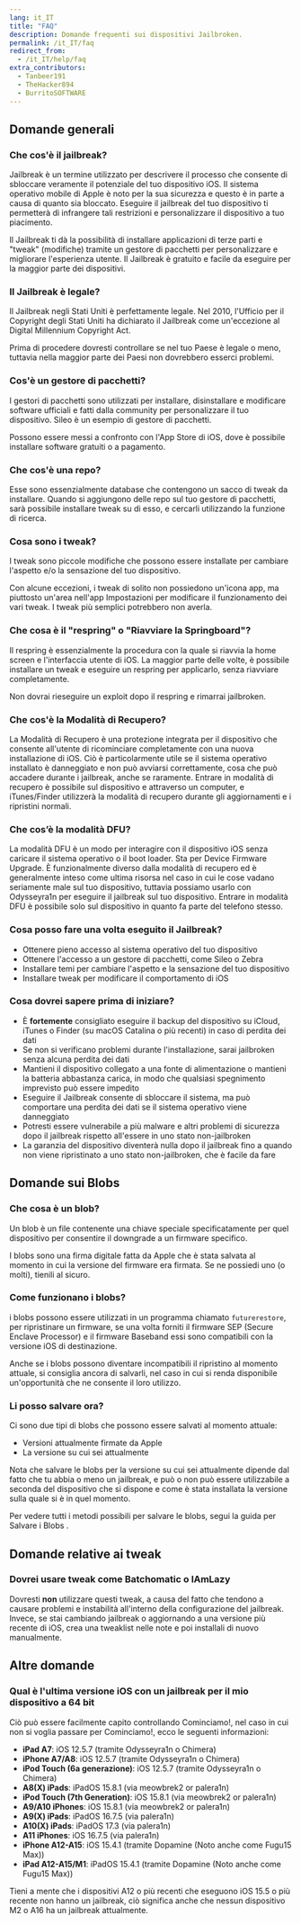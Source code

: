 ```yaml
---
lang: it_IT
title: "FAQ"
description: Domande frequenti sui dispositivi Jailbroken.
permalink: /it_IT/faq
redirect_from:
  - /it_IT/help/faq
extra_contributors:
  - Tanbeer191
  - TheHacker894
  - BurritoSOFTWARE
---
```


## Domande generali

### Che cos'è il jailbreak?

Jailbreak è un termine utilizzato per descrivere il processo che consente di sbloccare veramente il potenziale del tuo dispositivo iOS. Il sistema operativo mobile di Apple è noto per la sua sicurezza e questo è in parte a causa di quanto sia bloccato. Eseguire il jailbreak del tuo dispositivo ti permetterà di infrangere tali restrizioni e personalizzare il dispositivo a tuo piacimento.

Il Jailbreak ti dà la possibilità di installare applicazioni di terze parti e "tweak" (modifiche) tramite un gestore di pacchetti per personalizzare e migliorare l'esperienza utente. Il Jailbreak è gratuito e facile da eseguire per la maggior parte dei dispositivi.

### Il Jailbreak è legale?

Il Jailbreak negli Stati Uniti è perfettamente legale. Nel 2010, l'Ufficio per il Copyright degli Stati Uniti ha dichiarato il Jailbreak come un'eccezione al Digital Millennium Copyright Act.

Prima di procedere dovresti controllare se nel tuo Paese è legale o meno, tuttavia nella maggior parte dei Paesi non dovrebbero esserci problemi.

### Cos'è un gestore di pacchetti?

I gestori di pacchetti sono utilizzati per installare, disinstallare e modificare software ufficiali e fatti dalla community per personalizzare il tuo dispositivo. Sileo è un esempio di gestore di pacchetti.

Possono essere messi a confronto con l'App Store di iOS, dove è possibile installare software gratuiti o a pagamento.

### Che cos'è una repo?

Esse sono essenzialmente database che contengono un sacco di tweak da installare. Quando si aggiungono delle repo sul tuo gestore di pacchetti, sarà possibile installare tweak su di esso, e cercarli utilizzando la funzione di ricerca.

### Cosa sono i tweak?

I tweak sono piccole modifiche che possono essere installate per cambiare l'aspetto e/o la sensazione del tuo dispositivo.

Con alcune eccezioni, i tweak di solito non possiedono un'icona app, ma piuttosto un'area nell'app Impostazioni per modificare il funzionamento dei vari tweak. I tweak più semplici potrebbero non averla.

### Che cosa è il "respring" o "Riavviare la Springboard"?

Il respring è essenzialmente la procedura con la quale si riavvia la home screen e l'interfaccia utente di iOS. La maggior parte delle volte, è possibile installare un tweak e eseguire un respring per applicarlo, senza riavviare completamente.

Non dovrai rieseguire un exploit dopo il respring e rimarrai jailbroken.

### Che cos'è la Modalità di Recupero?

La Modalità di Recupero è una protezione integrata per il dispositivo che consente all'utente di ricominciare completamente con una nuova installazione di iOS. Ciò è particolarmente utile se il sistema operativo installato è danneggiato e non può avviarsi correttamente, cosa che può accadere durante i jailbreak, anche se raramente. Entrare in modalità di recupero è possibile sul dispositivo e attraverso un computer, e iTunes/Finder utilizzerà la modalità di recupero durante gli aggiornamenti e i ripristini normali.

### Che cos’è la modalità DFU?

La modalità DFU è un modo per interagire con il dispositivo iOS senza caricare il sistema operativo o il boot loader. Sta per Device Firmware Upgrade. È funzionalmente diverso dalla modalità di recupero ed è generalmente inteso come ultima risorsa nel caso in cui le cose vadano seriamente male sul tuo dispositivo, tuttavia possiamo usarlo con <router-link to="/it_IT/installing-odysseyra1n">Odysseyra1n</router-link> per eseguire il jailbreak sul tuo dispositivo. Entrare in modalità DFU è possibile solo sul dispositivo in quanto fa parte del telefono stesso.

### Cosa posso fare una volta eseguito il Jailbreak?

- Ottenere pieno accesso al sistema operativo del tuo dispositivo
- Ottenere l'accesso a un gestore di pacchetti, come Sileo o Zebra
- Installare temi per cambiare l'aspetto e la sensazione del tuo dispositivo
- Installare tweak per modificare il comportamento di iOS

### Cosa dovrei sapere prima di iniziare?

- È **fortemente** consigliato eseguire il backup del dispositivo su iCloud, iTunes o Finder (su macOS Catalina o più recenti) in caso di perdita dei dati
- Se non si verificano problemi durante l'installazione, sarai jailbroken senza alcuna perdita dei dati
- Mantieni il dispositivo collegato a una fonte di alimentazione o mantieni la batteria abbastanza carica, in modo che qualsiasi spegnimento imprevisto può essere impedito
- Eseguire il Jailbreak consente di sbloccare il sistema, ma può comportare una perdita dei dati se il sistema operativo viene danneggiato
- Potresti essere vulnerabile a più malware e altri problemi di sicurezza dopo il jailbreak rispetto all'essere in uno stato non-jailbroken
- La garanzia del dispositivo diventerà nulla dopo il jailbreak fino a quando non viene ripristinato a uno stato non-jailbroken, che è facile da fare

## Domande sui Blobs

### Che cosa è un blob?

Un blob è un file contenente una chiave speciale specificatamente per quel dispositivo per consentire il downgrade a un firmware specifico.

I blobs sono una firma digitale fatta da Apple che è stata salvata al momento in cui la versione del firmware era firmata. Se ne possiedi uno (o molti), tienili al sicuro.

### Come funzionano i blobs?

i blobs possono essere utilizzati in un programma chiamato `futurerestore`, per ripristinare un firmware, se una volta forniti il firmware SEP (Secure Enclave Processor) e il firmware Baseband essi sono compatibili con la versione iOS di destinazione.

Anche se i blobs possono diventare incompatibili il ripristino al momento attuale, si consiglia ancora di salvarli, nel caso in cui si renda disponibile un'opportunità che ne consente il loro utilizzo.

### Li posso salvare ora?

Ci sono due tipi di blobs che possono essere salvati al momento attuale:

- Versioni attualmente firmate da Apple
- La versione su cui sei attualmente

Nota che salvare le blobs per la versione su cui sei attualmente dipende dal fatto che tu abbia o meno un jailbreak, e può o non può essere utilizzabile a seconda del dispositivo che si dispone e come è stata installata la versione sulla quale si è in quel momento.

Per vedere tutti i metodi possibili per salvare le blobs, segui la guida per <router-link to="/it_IT/saving-blobs">Salvare i Blobs</router-link> .

## Domande relative ai tweak

### Dovrei usare tweak come Batchomatic o IAmLazy

Dovresti **non** utilizzare questi tweak, a causa del fatto che tendono a causare problemi e instabilità all'interno della configurazione del jailbreak. Invece, se stai cambiando jailbreak o aggiornando a una versione più recente di iOS, crea una tweaklist nelle note e poi installali di nuovo manualmente.

## Altre domande

### Qual è l'ultima versione iOS con un jailbreak per il mio dispositivo a 64 bit

Ciò può essere facilmente capito controllando <router-link to="/get-started">Cominciamo!</router-link>, nel caso in cui non si voglia passare per Cominciamo!, ecco le seguenti informazioni:

- **iPad A7**: iOS 12.5.7 (tramite Odysseyra1n o Chimera)
- **iPhone A7/A8**: iOS 12.5.7 (tramite Odysseyra1n o Chimera)
- **iPod Touch (6a generazione)**: iOS 12.5.7 (tramite Odysseyra1n o Chimera)
- **A8(X) iPads**: iPadOS 15.8.1 (via meowbrek2 or palera1n)
- **iPod Touch (7th Generation)**: iOS 15.8.1 (via meowbrek2 or palera1n)
- **A9/A10 iPhones**: iOS 15.8.1 (via meowbrek2 or palera1n)
- **A9(X) iPads**: iPadOS 16.7.5 (via palera1n)
- **A10(X) iPads**: iPadOS 17.3 (via palera1n)
- **A11 iPhones**: iOS 16.7.5 (via palera1n)
- **iPhone A12-A15**: iOS 15.4.1 (tramite Dopamine (Noto anche come Fugu15 Max))
- **iPad A12-A15/M1**: iPadOS 15.4.1 (tramite Dopamine (Noto anche come Fugu15 Max))

Tieni a mente che i dispositivi A12 o più recenti che eseguono iOS 15.5 o più recente non hanno un jailbreak, ciò significa anche che nessun dispositivo M2 o A16 ha un jailbreak attualmente.
